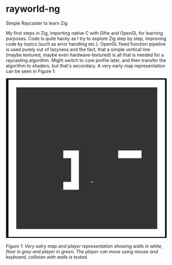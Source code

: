 # rayworld-ng
Simple Raycaster to learn Zig

My first steps in Zig, importing native C with Glfw and OpenGL for learning purposes. Code is quite hacky as I try to explore Zig step by step, improving code by topics (such as error handling etc.). OpenGL fixed function pipeline is used purely out of lazyness and the fact, that a simple vertical line (maybe textured, maybe even hardware-textured) is all that is needed for a raycasting algorithm. Might switch to core profile later, and then transfer the algorithm to shaders, but that's secondary.
A very early map representation can be seen in Figure 1:

![Very early map and player represenation](screenshots/map.jpg?raw=true)

*Figure 1: Very ealry map and player representation showing walls in white, floor in grey and player in green. The player can move using mouse and keyboard, collision with walls is tested.*
